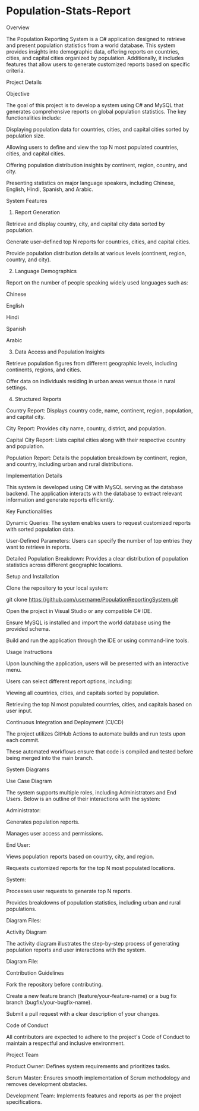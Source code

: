 # Population-Stats-Report

Overview

The Population Reporting System is a C# application designed to retrieve and present population statistics from a world database. This system provides insights into demographic data, offering reports on countries, cities, and capital cities organized by population. Additionally, it includes features that allow users to generate customized reports based on specific criteria.

Project Details

Objective

The goal of this project is to develop a system using C# and MySQL that generates comprehensive reports on global population statistics. The key functionalities include:

Displaying population data for countries, cities, and capital cities sorted by population size.

Allowing users to define and view the top N most populated countries, cities, and capital cities.

Offering population distribution insights by continent, region, country, and city.

Presenting statistics on major language speakers, including Chinese, English, Hindi, Spanish, and Arabic.

System Features

1. Report Generation

Retrieve and display country, city, and capital city data sorted by population.

Generate user-defined top N reports for countries, cities, and capital cities.

Provide population distribution details at various levels (continent, region, country, and city).

2. Language Demographics

Report on the number of people speaking widely used languages such as:

Chinese

English

Hindi

Spanish

Arabic

3. Data Access and Population Insights

Retrieve population figures from different geographic levels, including continents, regions, and cities.

Offer data on individuals residing in urban areas versus those in rural settings.

4. Structured Reports

Country Report: Displays country code, name, continent, region, population, and capital city.

City Report: Provides city name, country, district, and population.

Capital City Report: Lists capital cities along with their respective country and population.

Population Report: Details the population breakdown by continent, region, and country, including urban and rural distributions.

Implementation Details

This system is developed using C# with MySQL serving as the database backend. The application interacts with the database to extract relevant information and generate reports efficiently.

Key Functionalities

Dynamic Queries: The system enables users to request customized reports with sorted population data.

User-Defined Parameters: Users can specify the number of top entries they want to retrieve in reports.

Detailed Population Breakdown: Provides a clear distribution of population statistics across different geographic locations.

Setup and Installation

Clone the repository to your local system:

git clone https://github.com/username/PopulationReportingSystem.git

Open the project in Visual Studio or any compatible C# IDE.

Ensure MySQL is installed and import the world database using the provided schema.

Build and run the application through the IDE or using command-line tools.

Usage Instructions

Upon launching the application, users will be presented with an interactive menu.

Users can select different report options, including:

Viewing all countries, cities, and capitals sorted by population.

Retrieving the top N most populated countries, cities, and capitals based on user input.

Continuous Integration and Deployment (CI/CD)

The project utilizes GitHub Actions to automate builds and run tests upon each commit.

These automated workflows ensure that code is compiled and tested before being merged into the main branch.

System Diagrams

Use Case Diagram

The system supports multiple roles, including Administrators and End Users. Below is an outline of their interactions with the system:

Administrator:

Generates population reports.

Manages user access and permissions.

End User:

Views population reports based on country, city, and region.

Requests customized reports for the top N most populated locations.

System:

Processes user requests to generate top N reports.

Provides breakdowns of population statistics, including urban and rural populations.

Diagram Files:





Activity Diagram

The activity diagram illustrates the step-by-step process of generating population reports and user interactions with the system.

Diagram File:



Contribution Guidelines

Fork the repository before contributing.

Create a new feature branch (feature/your-feature-name) or a bug fix branch (bugfix/your-bugfix-name).

Submit a pull request with a clear description of your changes.

Code of Conduct

All contributors are expected to adhere to the project's Code of Conduct to maintain a respectful and inclusive environment.

Project Team

Product Owner: Defines system requirements and prioritizes tasks.

Scrum Master: Ensures smooth implementation of Scrum methodology and removes development obstacles.

Development Team: Implements features and reports as per the project specifications.
